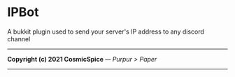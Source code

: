 # IPBot

A bukkit plugin used to send your server's IP address to any discord channel

****
**Copyright (c) 2021 CosmicSpice** ~~--~~ *Purpur > Paper*
****
